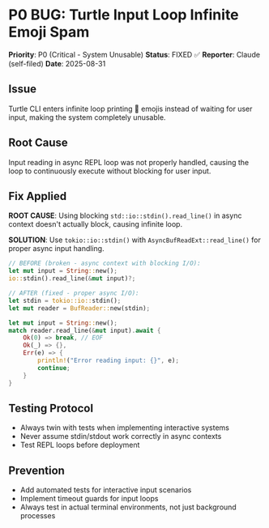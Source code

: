 # P0 BUG: Turtle Input Loop Infinite Emoji Spam

**Priority**: P0 (Critical - System Unusable)
**Status**: FIXED ✅
**Reporter**: Claude (self-filed)
**Date**: 2025-08-31

## Issue
Turtle CLI enters infinite loop printing 🐢 emojis instead of waiting for user input, making the system completely unusable.

## Root Cause
Input reading in async REPL loop was not properly handled, causing the loop to continuously execute without blocking for user input.

## Fix Applied
**ROOT CAUSE**: Using blocking `std::io::stdin().read_line()` in async context doesn't actually block, causing infinite loop.

**SOLUTION**: Use `tokio::io::stdin()` with `AsyncBufReadExt::read_line()` for proper async input handling.

```rust
// BEFORE (broken - async context with blocking I/O):
let mut input = String::new();
io::stdin().read_line(&mut input)?;

// AFTER (fixed - proper async I/O):
let stdin = tokio::io::stdin();
let mut reader = BufReader::new(stdin);

let mut input = String::new();
match reader.read_line(&mut input).await {
    Ok(0) => break, // EOF
    Ok(_) => {},
    Err(e) => {
        println!("Error reading input: {}", e);
        continue;
    }
}
```

## Testing Protocol
- Always twin with tests when implementing interactive systems
- Never assume stdin/stdout work correctly in async contexts
- Test REPL loops before deployment

## Prevention
- Add automated tests for interactive input scenarios
- Implement timeout guards for input loops
- Always test in actual terminal environments, not just background processes